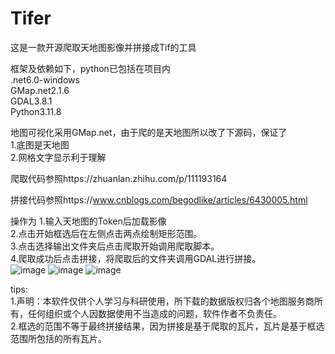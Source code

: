 # Tifer  
这是一款开源爬取天地图影像并拼接成Tif的工具  

框架及依赖如下，python已包括在项目内  
.net6.0-windows  
GMap.net2.1.6  
GDAL3.8.1  
Python3.11.8  

地图可视化采用GMap.net，由于爬的是天地图所以改了下源码，保证了  
1.底图是天地图  
2.网格文字显示利于理解  
  
爬取代码参照https://zhuanlan.zhihu.com/p/111193164  

拼接代码参照https://www.cnblogs.com/begodlike/articles/6430005.html  

操作为
1.输入天地图的Token后加载影像  
2.点击开始框选后在左侧点击两点绘制矩形范围。  
3.点击选择输出文件夹后点击爬取开始调用爬取脚本。  
4.爬取成功后点击拼接，将爬取后的文件夹调用GDAL进行拼接。  
![image](https://github.com/ZhengYongHe/Tifer/assets/45898487/e9eca96f-9c3b-4b6b-9c61-d798bc0cac02)
![image](https://github.com/ZhengYongHe/Tifer/assets/45898487/9e473474-3036-4f22-be1f-73f3be048cc3)
![image](https://github.com/ZhengYongHe/Tifer/assets/45898487/0aef424e-5b1b-4318-8736-7888449d191e)



tips:  
1.声明：本软件仅供个人学习与科研使用，所下载的数据版权归各个地图服务商所有，任何组织或个人因数据使用不当造成的问题，软件作者不负责任。      
2.框选的范围不等于最终拼接结果，因为拼接是基于爬取的瓦片，瓦片是基于框选范围所包括的所有瓦片。



